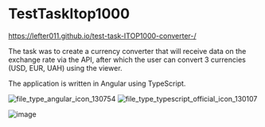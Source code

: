 # TestTaskItop1000

https://lefter011.github.io/test-task-ITOP1000-converter-/

The task was to create a currency converter that will receive data on the exchange rate via the API, after which the user can convert 3 currencies (USD, EUR, UAH) using the viewer.

The application is written in Angular using TypeScript.

![file_type_angular_icon_130754](https://user-images.githubusercontent.com/94438982/177694948-13cf0e7f-77ce-433b-a5b2-08344c18c9c0.png)
![file_type_typescript_official_icon_130107](https://user-images.githubusercontent.com/94438982/177694953-5c4c794d-b20f-4e04-987b-2901388c1035.png)

![image](https://user-images.githubusercontent.com/94438982/177694835-81301d5a-ad3f-48f5-a011-9c65533934b6.png)

